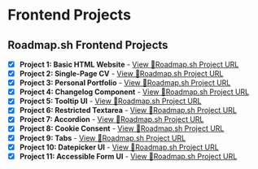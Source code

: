 # Frontend Projects

## Roadmap.sh Frontend Projects

- [x] **Project 1: Basic HTML Website** - [View 👀](/basic-html-website/README.md)[Roadmap.sh Project URL](https://roadmap.sh/projects/basic-html-website)
- [x] **Project 2: Single-Page CV** - [View 👀](/single-page-cv/README.md)[Roadmap.sh Project URL](https://roadmap.sh/projects/single-page-cv)
- [x] **Project 3: Personal Portfolio** - [View 👀](/personal-portfolio/README.md)[Roadmap.sh Project URL](https://roadmap.sh/projects/portfolio-website)
- [x] **Project 4: Changelog Component** - [View 👀](/changelog-component/README.md)[Roadmap.sh Project URL](https://roadmap.sh/projects/changelog-component)
- [x] **Project 5: Tooltip UI** - [View 👀](/tooltip-ui/README.md)[Roadmap.sh Project URL](https://roadmap.sh/projects/tooltip-ui)
- [x] **Project 6: Restricted Textarea** - [View 👀](/restricted-textarea/README.md)[Roadmap.sh Project URL](https://roadmap.sh/projects/restricted-textarea)
- [x] **Project 7: Accordion** - [View 👀](/accordion/README.md)[Roadmap.sh Project URL](https://roadmap.sh/projects/accordion)
- [x] **Project 8: Cookie Consent** - [View 👀](/cookie-consent/README.md)[Roadmap.sh Project URL](https://roadmap.sh/projects/cookie-consent)
- [x] **Project 9: Tabs** - [View 👀](/simple-tabs/README.md)[Roadmap.sh Project URL](https://roadmap.sh/projects/simple-tabs)
- [x] **Project 10: Datepicker UI** - [View 👀](/datepicker-ui/README.md)[Roadmap.sh Project URL](https://roadmap.sh/projects/datepicker-ui)
- [x] **Project 11: Accessible Form UI** - [View 👀](/accessible-form-ui/README.md)[Roadmap.sh Project URL](https://roadmap.sh/projects/accessible-form-ui)
